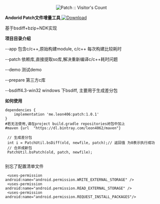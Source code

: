 <p align="center"><img src="https://profile-counter.glitch.me/Leon406_Patch/count.svg" alt="Patch :: Visitor's Count" />
 <img width=0 height=0 src="https://profile-counter.glitch.me/Leon406/count.svg" alt="Leon406:: Visitor's Count" />
</p>

**Andorid Patch文件增量工具**[ ![Download](https://api.bintray.com/packages/leon4062/maven/patch/images/download.svg?version=1.0.1) ](https://bintray.com/leon4062/maven/patch/1.0.1/link)

基于bsdiff+bzip+NDK实现



**项目目录介绍**

--app     包含c/c++,原始构建module, c/c++ 每次构建比较耗时

--patch   依赖库,直接提取so库,解决重新编译c/c++耗时问题

--demo  测试demo

--prepare 第三方c库

--bsdiff4.3-win32  windows 下bsdiff, 主要用于生成差分包



**如何使用**

```
dependencies {
	implementation 'me.leon406:patch:1.0.1'
}
#若无法使用,请在project build.gradle repositories闭包中加上
#maven {url  "https://dl.bintray.com/leon4062/maven"}
```

```
 // 生成差分包
 int i = PatchUtil.bsDiff(old, newfile, patch);// 返回值 为0表示执行成功
 // 合并成新包
 PatchUtil.bsPatch(old, patch, newfile);
 
```

别忘了配置清单文件

```
 <uses-permission android:name="android.permission.WRITE_EXTERNAL_STORAGE" />
 <uses-permission android:name="android.permission.READ_EXTERNAL_STORAGE" />
 <uses-permission android:name="android.permission.REQUEST_INSTALL_PACKAGES"/>
```



